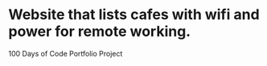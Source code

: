 # Website that lists cafes with wifi and power for remote working.

100 Days of Code
Portfolio Project

